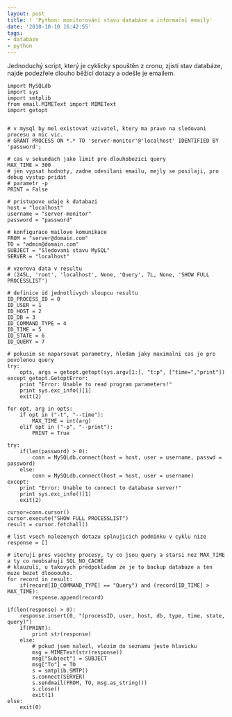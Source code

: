 ```yaml
---
layout: post
title: ! 'Python: monitorování stavu databáze a informační emaily'
date: '2010-10-10 16:42:55'
tags:
- databáze
- python
---
```


Jednoduchý script, který je cyklicky spouštěn z cronu, zjistí stav
databáze, najde podezřele dlouho běžící dotazy a odešle je emailem.


<pre class="prettyprint"><code>import MySQLdb
import sys
import smtplib
from email.MIMEText import MIMEText
import getopt


# v mysql by mel existovat uzivatel, ktery ma pravo na sledovani procesu a nic vic.
# GRANT PROCESS ON *.* TO 'server-monitor'@'localhost' IDENTIFIED BY 'password';

# cas v sekundach jako limit pro dlouhobezici query
MAX_TIME = 300
# jen vypsat hodnoty, zadne odesilani emailu, mejly se posilaji, pro debug vystup pridat
# parametr -p
PRINT = False

# pristupove udaje k databazi
host = "localhost"
username = "server-monitor"
password = "password"

# konfigurace mailove komunikace
FROM = "server@domain.com"
TO = "admin@domain.com"
SUBJECT = "Sledovani stavu MySQL"
SERVER = "localhost"

# vzorova data v resultu
# (245L, 'root', 'localhost', None, 'Query', 7L, None, 'SHOW FULL PROCESSLIST')

# definice id jednotlivych sloupcu resultu
ID_PROCESS_ID = 0
ID_USER = 1
ID_HOST = 2
ID_DB = 3
ID_COMMAND_TYPE = 4
ID_TIME = 5
ID_STATE = 6
ID_QUERY = 7

# pokusim se naparsovat parametry, hledam jaky maximalni cas je pro povolenou query
try:
    opts, args = getopt.getopt(sys.argv[1:], "t:p", ["time=","print"])
except getopt.GetoptError:
    print "Error: Unable to read program parameters!"
    print sys.exc_info()[1]
    exit(2)

for opt, arg in opts:
    if opt in ("-t", "--time"):
        MAX_TIME = int(arg)
    elif opt in ("-p", "--print"):
        PRINT = True

try:
    if(len(password) > 0):
        conn = MySQLdb.connect(host = host, user = username, passwd = password)
    else:
        conn = MySQLdb.connect(host = host, user = username)
except:
    print "Error: Unable to connect to database server!"
    print sys.exc_info()[1]
    exit(2)

cursor=conn.cursor()
cursor.execute("SHOW FULL PROCESSLIST")
result = cursor.fetchall()

# list vsech nalezenych dotazu splnujicich podminku v cyklu nize
response = []

# iteruji pres vsechny procesy, ty co jsou query a starsi nez MAX_TIME a ty co neobsahuji SQL_NO_CACHE
# klauzuli, u takovych predpokladam ze je to backup databaze a ten muze bezet dloooouho.
for record in result:
    if(record[ID_COMMAND_TYPE] == "Query") and (record[ID_TIME] > MAX_TIME):
        response.append(record)

if(len(response) > 0):
    response.insert(0, "(processID, user, host, db, type, time, state, query)")
    if(PRINT):
        print str(response)
    else:
        # pokud jsem nalezl, vlozim do seznamu jeste hlavicku
        msg = MIMEText(str(response))
        msg["Subject"] = SUBJECT
        msg["To"] = TO
        s = smtplib.SMTP()
        s.connect(SERVER)
        s.sendmail(FROM, TO, msg.as_string())
        s.close()
        exit(1)
else:
    exit(0)</code></pre>

